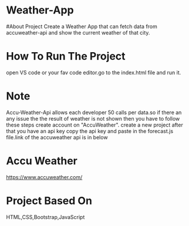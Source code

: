 # Weather-App
#About Project
Create a Weather App that can fetch data from accuweather-api and show the current weather of that city.
# How To Run The Project 
open VS code or your fav code editor.go to the index.html file and run it.
# Note 
 Accu-Weather-Api allows each developer 50 calls per data.so if there an any issue the the result of weather is not shown then you have to follow these steps
create account on "AccuWeather". create a new project after that you have an api key copy the api key and paste in the forecast.js file.link of the accuweather api is in
below
# Accu Weather
https://www.accuweather.com/

# Project Based On
HTML,CSS,Bootstrap,JavaScript
